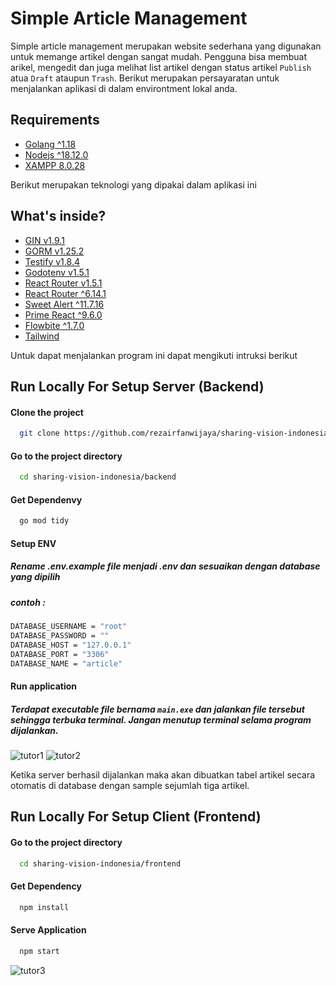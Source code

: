 # Simple Article Management

Simple article management merupakan website sederhana yang digunakan untuk memange artikel dengan sangat mudah. Pengguna bisa membuat arikel, mengedit dan juga melihat list artikel dengan status artikel `Publish` atua `Draft` ataupun `Trash`. Berikut merupakan persayaratan untuk menjalankan aplikasi di dalam environtment lokal anda.

## Requirements
- [Golang ^1.18](https://go.dev/dl/)
- [Nodejs ^18.12.0](https://nodejs.org/en)
- [XAMPP 8.0.28](https://www.apachefriends.org/download.html)

Berikut merupakan teknologi yang dipakai dalam aplikasi ini

## What's inside?
- [GIN v1.9.1](https://github.com/gin-gonic/gin)
- [GORM v1.25.2 ](https://gorm.io)
- [Testify v1.8.4](https://github.com/stretchr/testify)
- [Godotenv v1.5.1](https://github.com/joho/godotenv)
- [React Router v1.5.1](https://reactrouter.com/en/main)
- [React Router ^6.14.1](https://reactrouter.com/en/main)
- [Sweet Alert ^11.7.16](https://sweetalert2.github.io)
- [Prime React ^9.6.0](https://primereact.org)
- [Flowbite ^1.7.0](https://flowbite.com)
- [Tailwind](https://tailwindcss.com)

Untuk dapat menjalankan program ini dapat mengikuti intruksi berikut

## Run Locally For Setup Server (Backend)

#### Clone the project

```bash
  git clone https://github.com/rezairfanwijaya/sharing-vision-indonesia.git
```

#### Go to the project directory

```bash
  cd sharing-vision-indonesia/backend
```

#### Get Dependenvy

```bash
  go mod tidy
```


#### Setup ENV
##### Rename .env.example file menjadi .env dan sesuaikan dengan database yang dipilih
##### contoh :
```bash
DATABASE_USERNAME = "root"
DATABASE_PASSWORD = ""
DATABASE_HOST = "127.0.0.1"
DATABASE_PORT = "3306"
DATABASE_NAME = "article"
```

#### Run application
##### Terdapat executable file bernama `main.exe` dan jalankan file tersebut sehingga terbuka terminal. Jangan menutup terminal selama program dijalankan.


![tutor1](https://user-images.githubusercontent.com/87264553/227724073-3f2d6a94-5de9-4461-9f65-4d49ef1dc099.png)
![tutor2](https://user-images.githubusercontent.com/87264553/227724108-cd45bc91-7538-4de4-a849-3a94830488e4.png)

Ketika server berhasil dijalankan maka akan dibuatkan tabel artikel secara otomatis di database dengan sample sejumlah tiga artikel.

## Run Locally For Setup Client (Frontend)
#### Go to the project directory

```bash
  cd sharing-vision-indonesia/frontend
```

#### Get Dependency
```bash
  npm install
```

#### Serve Application
```bash
  npm start
```
![tutor3](https://user-images.githubusercontent.com/87264553/227725765-c979ec7b-4deb-47dd-b8e4-603bfc34a6ae.png)

